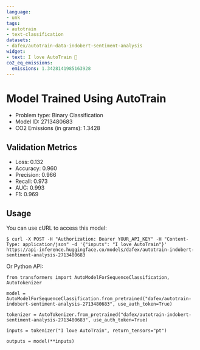 ```yaml
---
language:
- unk
tags:
- autotrain
- text-classification
datasets:
- dafex/autotrain-data-indobert-sentiment-analysis
widget:
- text: I love AutoTrain 🤗
co2_eq_emissions:
  emissions: 1.3428141985163928
---
```


# Model Trained Using AutoTrain

- Problem type: Binary Classification
- Model ID: 2713480683
- CO2 Emissions (in grams): 1.3428

## Validation Metrics

- Loss: 0.132
- Accuracy: 0.960
- Precision: 0.966
- Recall: 0.973
- AUC: 0.993
- F1: 0.969

## Usage

You can use cURL to access this model:

```
$ curl -X POST -H "Authorization: Bearer YOUR_API_KEY" -H "Content-Type: application/json" -d '{"inputs": "I love AutoTrain"}' https://api-inference.huggingface.co/models/dafex/autotrain-indobert-sentiment-analysis-2713480683
```

Or Python API:

```
from transformers import AutoModelForSequenceClassification, AutoTokenizer

model = AutoModelForSequenceClassification.from_pretrained("dafex/autotrain-indobert-sentiment-analysis-2713480683", use_auth_token=True)

tokenizer = AutoTokenizer.from_pretrained("dafex/autotrain-indobert-sentiment-analysis-2713480683", use_auth_token=True)

inputs = tokenizer("I love AutoTrain", return_tensors="pt")

outputs = model(**inputs)
```